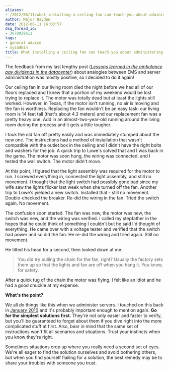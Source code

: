 ```yaml
---
aliases:
- /2012/06/11/what-installing-a-ceiling-fan-can-teach-you-about-administering-servers/
author: Major Hayden
date: 2012-06-11 16:00:57
dsq_thread_id:
- 3678929611
tags:
- general advice
- sysadmin
title: What installing a ceiling fan can teach you about administering servers
---
```


The feedback from my last lengthy post (_[Lessons learned in the ambulance pay dividends in the datacenter][1]_) about analogies between EMS and server administration was mostly positive, so I decided to do it again!

Our ceiling fan in our living room died the night before we had all of our floors replaced and I knew that a portion of my weekend would be lost trying to replace it. The motor was totally dead but at least the lights still worked. However, in Texas, if the motor isn't running, no air is moving and the fan is worthless. Replacing the fan wouldn't be an easy task: our living room is 14 feet tall (that's about 4.3 meters) and our replacement fan was a pretty heavy one. Add in an almost-two-year-old running around the living room during the process and it gets a little tougher.

I took the old fan off pretty easily and was immediately stumped about the new one. The instructions had a method of installation that wasn't compatible with the outlet box in the ceiling and I didn't have the right bolts and washers for the job. A quick trip to Lowe's solved that and I was back in the game. The motor was soon hung, the wiring was connected, and I tested the wall switch. The motor didn't move.

At this point, I figured that the light assembly was required for the motor to run. I screwed everything in, connected the light assembly, and still no movement. I thought that the light switch had possibly gone bad since my wife saw the lights flicker last week when she turned off the fan. Another trip to Lowe's yielded a new switch. Installed that - still no movement. Double-checked the breaker. Re-did the wiring in the fan. Tried the switch again. No movement.

The confusion soon started. The fan was new, the motor was new, the switch was new, and the wiring was verified. I called my stepfather in the hopes that he could think of something I couldn't but he said I'd thought of everything. He came over with a voltage tester and verified that the switch had power and so did the fan. He re-did the wiring and tried again. Still no movement.

He tilted his head for a second, then looked down at me:

> You did try pulling the chain for the fan, right? Usually the factory sets them up so that the lights and fan are off when you hang it. You know, for safety.

After a quick tug of the chain the motor was flying. I felt like an idiot and he had a good chuckle at my expense.

**What's the point?**

We all do things like this when we administer servers. I touched on this back in [January 2010][2] and it's probably important enough to mention again. **Go for the simplest solutions first.** They're not only easier and faster to verify, but you'll be guaranteed to forget about them if you dive right into the more complicated stuff at first. Also, bear in mind that the same set of instructions won't fit all scenarios and situations. Trust your instincts when you know they're right.

Sometimes situations crop up where you really need a second set of eyes. We're all eager to find the solution ourselves and avoid bothering others, but when you find yourself flailing for a solution, the best remedy may be to share your troubles with someone you trust.

 [1]: /2012/05/31/lessons-learned-in-the-ambulance-pay-dividends-in-the-datacenter/
 [2]: /2010/01/03/a-new-year-system-administrator-inspiration/